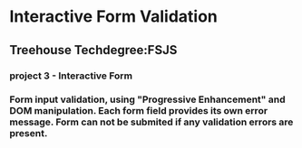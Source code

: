 # Interactive Form Validation

## Treehouse Techdegree:FSJS 
### project 3 - Interactive Form



### Form input validation, using "Progressive Enhancement" and DOM manipulation. Each form field provides its own error message. Form can not be submited if any validation errors are present.
